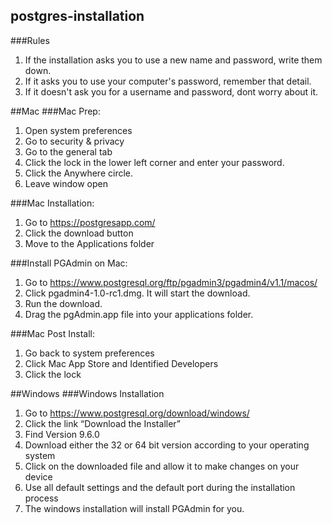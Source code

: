 ## postgres-installation

###Rules
1. If the installation asks you to use a new name and password, write them down.
2. If it asks you to use your computer's password, remember that detail.
3. If it doesn't ask you for a username and password, dont worry about it.


##Mac
###Mac Prep:
1. Open system preferences
2. Go to security & privacy
3. Go to the general tab
4. Click the lock in the lower left corner and enter your password.
5. Click the Anywhere circle.
6. Leave window open

###Mac Installation:
1. Go to https://postgresapp.com/
2. Click the download button
3. Move to the Applications folder

###Install PGAdmin on Mac:
1. Go to https://www.postgresql.org/ftp/pgadmin3/pgadmin4/v1.1/macos/
2. Click pgadmin4-1.0-rc1.dmg. It will start the download.
3. Run the download.
4. Drag the pgAdmin.app file into your applications folder.

###Mac Post Install:
1. Go back to system preferences
2. Click Mac App Store and Identified Developers
3. Click the lock


##Windows
###Windows Installation
1. Go to https://www.postgresql.org/download/windows/
2. Click the link “Download the Installer”
3. Find Version 9.6.0
4. Download either the 32 or 64 bit version according to your operating system
5. Click on the downloaded file and allow it to make changes on your device
6. Use all default settings and the default port during the installation process
7. The windows installation will install PGAdmin for you.
